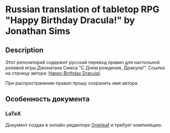 # Russian translation of tabletop RPG "Happy Birthday Dracula!" by Jonathan Sims

## Description

Этот репозиторий содержит русский перевод правил для настольной ролевой игры Джонатана Симса "С Днем рождения, Дракула!". Ссылка на стрницу автора: [Happy Birthday Dracula!](https://jonathan-sims.com/games/). 

При распространении правил прошу сохранить имя автора.

## Особенность документа

### LaTeX

Документ создан в онлайн-редакторе [Overleaf](https://ru.overleaf.com/) и требует компиляцию. 
